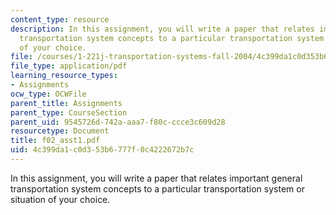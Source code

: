 ```yaml
---
content_type: resource
description: In this assignment, you will write a paper that relates important general
  transportation system concepts to a particular transportation system or situation
  of your choice.
file: /courses/1-221j-transportation-systems-fall-2004/4c399da1c0d353b6777f0c4222672b7c_f02_asst1.pdf
file_type: application/pdf
learning_resource_types:
- Assignments
ocw_type: OCWFile
parent_title: Assignments
parent_type: CourseSection
parent_uid: 9545726d-742a-aaa7-f80c-ccce3c609d28
resourcetype: Document
title: f02_asst1.pdf
uid: 4c399da1-c0d3-53b6-777f-0c4222672b7c
---
```

In this assignment, you will write a paper that relates important general transportation system concepts to a particular transportation system or situation of your choice.

